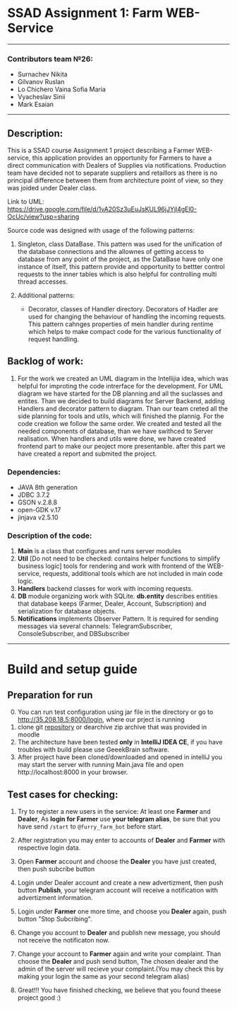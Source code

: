 # SSAD Assignment 1: Farm WEB-Service

--------------
### Contributors team №26:
 - Surnachev Nikita
 - Gilvanov Ruslan
 - Lo Chichero Vaina Sofia Maria
 - Vyacheslav Sinii
 - Mark Esaian
 
-------------

 ## Description:
This is a SSAD course Assignment 1 project describing a Farmer WEB-service,
this application provides an opportunity for Farmers to have a direct communication with Dealers of Supplies via notifications. Production team have decided not to separate suppliers and retaillors as there is no principal difference between them from architecture point of view, so they was joided under Dealer class.

Link to UML: https://drive.google.com/file/d/1vA20Sz3uEuJsKUL96jJYjl4gEl0-OcUc/view?usp=sharing

Source code was designed with usage of the following patterns:

1. Singleton, class DataBase. This pattern was used for the unification of the database connections and the allownes of getting access to database from any point of the project, as the DataBase have only one instance of itself, this pattern provide and opportunity to bettter control requests to the inner tables which is also helpful for controlling multi thread accesses.
 
 2. Additional patterns:
      - Decorator, classes of Handler directory. Decorators of Hadler are used for changing the behaviour of handling the incoming requests. This pattern cahnges properties of mein handler during rentime which helps to make compact code for the various functionality of request handling.


## Backlog of work:
 1. For the work we created an UML diagram in the Intellijia idea, which was helpful for improting the code intrerface for the development. For UML diagram we have started for the DB planning and all the suclasses and entites. Than we decided to build diagrams for Server Backend, adding Handlers and decorator pattern to diagram. Than our team creted all the side planning for tools and utils, which will finished the plannig. For the code creation we follow the same order. We created and tested all the needed components of database, than we have swithced to Server realisation. When handlers and utils were done, we have created frontend part to make our peoject more presentanble. after this part we have created a report and submited the project. 

 ### Dependencies:
 - JAVA 8th generation  
 - JDBC 3.7.2  
 - GSON v.2.8.8  
 - open-GDK v.17  
 - jinjava v2.5.10
 
 ### Description of the code:
1. **Main** is a class that configures  and runs  server modules
2. **Util** [Do not need to be checked: contains helper functions to simplify business logic] tools for rendering and work with frontend of the WEB-service, requests, additional tools which are not included in main code logic.
3. **Handlers** backend classes for work with incoming requests. 
4. **DB** module organizing work with SQLite. **db.entity** describes entities that database keeps (Farmer, Dealer, Account, Subscription) and serialization for database objects.
5. **Notifications** implements Observer Pattern. It is required for sending messages via several channels: TelegramSubscriber, ConsoleSubscriber, and DBSubscriber  

------------
# Build and setup guide
 ## Preparation for run
 0. You can run test configuration using jar file in the directory or go to http://35.208.18.5:8000/login, where our prject is running
 1. clone git [repository](https://github.com/surn1k/FurryFarm.git "repo link") or dearchive zip archive that was provided in moodle
 2. The architecture have been tested **only** in **IntelliJ IDEA CE**, if you have troubles with build please use GeeekBrain software.
 3. After project have been cloned/downloaded and opened in intelliJ you may start the server with running Main.java file and open http://localhost:8000 in your browser.


## Test cases for checking:

 1. Try to register a new users in the service: At least one **Farmer** and **Dealer**, As **login for Farmer** use **your telegram alias**, be sure that you have send `/start` to `@furry_farm_bot` before start. 
 2. After registration you may enter to accounts of **Dealer** and **Farmer** with respective login data.
 3. Open **Farmer** account and choose the **Dealer** you have just created, then push subcribe button
 4. Login under Dealer account and create a new advertizment, then push button **Publish**, your telegram account will receive a notification with advertizment information.
 5. Login under **Farmer** one more time, and choose you **Dealer** again, push button "Stop Subcribing".
 6. Change you account to **Dealer** and publish new message, you should not receive the notificaton now.

7. Change your account to **Farmer** again and write your complaint. Than choose the **Dealer** and push send button, The chosen dealer and the admin of the server will recieve your complaint.(You may check this by making your login the same as your second telegram alias)

8. Great!!! You have finished checking, we believe that you found theese project good :)
 
